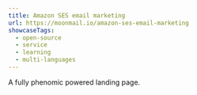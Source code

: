 ```yaml
---
title: Amazon SES email marketing
url: https://moonmail.io/amazon-ses-email-marketing
showcaseTags:
  - open-source
  - service
  - learning
  - multi-languages
---
```


A fully phenomic powered landing page.
